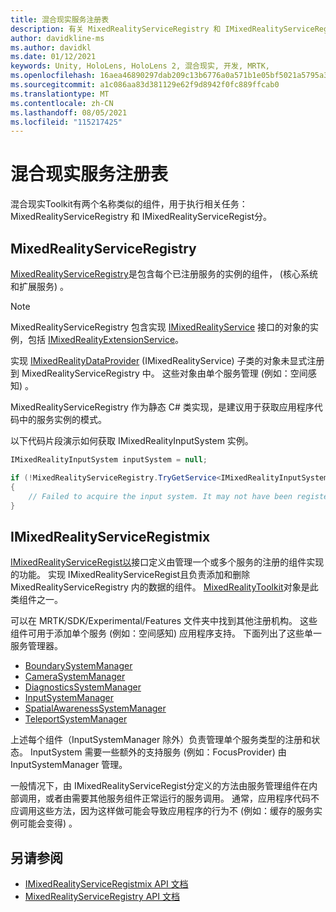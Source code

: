 ```yaml
---
title: 混合现实服务注册表
description: 有关 MixedRealityServiceRegistry 和 IMixedRealityServiceRegistmix 的文档
author: davidkline-ms
ms.author: davidkl
ms.date: 01/12/2021
keywords: Unity, HoloLens, HoloLens 2, 混合现实, 开发, MRTK,
ms.openlocfilehash: 16aea46890297dab209c13b6776a0a571b1e05bf5021a5795a33dc88366ee9b1
ms.sourcegitcommit: a1c086aa83d381129e62f9d8942f0fc889ffcab0
ms.translationtype: MT
ms.contentlocale: zh-CN
ms.lasthandoff: 08/05/2021
ms.locfileid: "115217425"
---
```

# <a name="mixed-reality-service-registry"></a>混合现实服务注册表

混合现实Toolkit有两个名称类似的组件，用于执行相关任务：MixedRealityServiceRegistry 和 IMixedRealityServiceRegist分。

## <a name="mixedrealityserviceregistry"></a>MixedRealityServiceRegistry

[MixedRealityServiceRegistry](xref:Microsoft.MixedReality.Toolkit.MixedRealityServiceRegistry)是包含每个已注册服务的实例的组件， (核心系统和扩展服务) 。

> [!NOTE]
> MixedRealityServiceRegistry 包含实现 [IMixedRealityService](xref:Microsoft.MixedReality.Toolkit.IMixedRealityService) 接口的对象的实例，包括 [IMixedRealityExtensionService](xref:Microsoft.MixedReality.Toolkit.IMixedRealityExtensionService)。
>
>实现 [IMixedRealityDataProvider](xref:Microsoft.MixedReality.Toolkit.IMixedRealityDataProvider) (IMixedRealityService) 子类的对象未显式注册到 MixedRealityServiceRegistry 中。 这些对象由单个服务管理 (例如：空间感知) 。

MixedRealityServiceRegistry 作为静态 C# 类实现，是建议用于获取应用程序代码中的服务实例的模式。

以下代码片段演示如何获取 IMixedRealityInputSystem 实例。

```c#
IMixedRealityInputSystem inputSystem = null;

if (!MixedRealityServiceRegistry.TryGetService<IMixedRealityInputSystem>(out inputSystem))
{
    // Failed to acquire the input system. It may not have been registered
}
```

## <a name="imixedrealityserviceregistrar"></a>IMixedRealityServiceRegistmix

[IMixedRealityServiceRegist以](xref:Microsoft.MixedReality.Toolkit.IMixedRealityServiceRegistrar)接口定义由管理一个或多个服务的注册的组件实现的功能。 实现 IMixedRealityServiceRegist且负责添加和删除 MixedRealityServiceRegistry 内的数据的组件。 [MixedRealityToolkit](xref:Microsoft.MixedReality.Toolkit.MixedRealityToolkit)对象是此类组件之一。

可以在 MRTK/SDK/Experimental/Features 文件夹中找到其他注册机构。 这些组件可用于添加单个服务 (例如：空间感知) 应用程序支持。 下面列出了这些单一服务管理器。

- [BoundarySystemManager](xref:Microsoft.MixedReality.Toolkit.Experimental.Boundary.BoundarySystemManager)
- [CameraSystemManager](xref:Microsoft.MixedReality.Toolkit.Experimental.CameraSystem.CameraSystemManager)
- [DiagnosticsSystemManager](xref:Microsoft.MixedReality.Toolkit.Experimental.Diagnostics.DiagnosticsSystemManager)
- [InputSystemManager](xref:Microsoft.MixedReality.Toolkit.Experimental.Input.InputSystemManager)
- [SpatialAwarenessSystemManager](xref:Microsoft.MixedReality.Toolkit.Experimental.SpatialAwareness.SpatialAwarenessSystemManager)
- [TeleportSystemManager](xref:Microsoft.MixedReality.Toolkit.Experimental.Teleport.TeleportSystemManager)

上述每个组件（InputSystemManager 除外）负责管理单个服务类型的注册和状态。 InputSystem 需要一些额外的支持服务 (例如：FocusProvider) 由 InputSystemManager 管理。

一般情况下，由 IMixedRealityServiceRegist分定义的方法由服务管理组件在内部调用，或者由需要其他服务组件正常运行的服务调用。 通常，应用程序代码不应调用这些方法，因为这样做可能会导致应用程序的行为不 (例如：缓存的服务实例可能会变得) 。

## <a name="see-also"></a>另请参阅

- [IMixedRealityServiceRegistmix API 文档](xref:Microsoft.MixedReality.Toolkit.IMixedRealityServiceRegistrar)
- [MixedRealityServiceRegistry API 文档](xref:Microsoft.MixedReality.Toolkit.MixedRealityServiceRegistry)

